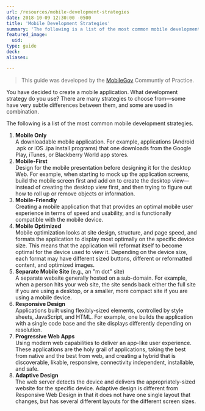 ```yaml
---
url: /resources/mobile-development-strategies
date: 2018-10-09 12:30:00 -0500
title: 'Mobile Development Strategies'
summary: 'The following is a list of the most common mobile development strategies.'
featured_image:
  uid: 
type: guide
deck: 
aliases:

---
```


> This guide was developed by the [MobileGov](https://digital.gov/communities/mobile/) Communtiy of Practice. 
 
You have decided to create a mobile application. What development strategy do you use? There are many strategies to choose from—some have very subtle differences between them, and some are used in combination. 

The following is a list of the most common mobile development strategies. 

1. **Mobile Only** <br />A downloadable mobile application. For example, applications (Android .apk or iOS .ipa install programs) that one downloads from the Google Play, iTunes, or Blackberry World app stores. 
2. **Mobile-First** <br />Design for the mobile presentation before designing it for the desktop Web. For example, when starting to mock up the application screens, build the mobile screen first and add on to create the desktop view&mdash;instead of creating the desktop view first, and then trying to figure out how to roll up or remove objects or information. 
3. **Mobile-Friendly** <br />Creating a mobile application that that provides an optimal mobile user experience in terms of speed and usability, and is functionally compatible with the mobile device. 
4. **Mobile Optimized** <br />Mobile optimization looks at site design, structure, and page speed, and formats the application to display most optimally on the specific device size. This means that the application will reformat itself to become optimal for the device used to view it. Depending on the device size, each format may have different sized buttons, different or reformatted content, and optimized images. 
5. **Separate Mobile Site** (e.g., an "m dot" site) <br />A separate website generally hosted on a sub-domain. For example, when a person hits your web site, the site sends back either the full site if you are using a desktop, or a smaller, more compact site if you are using a mobile device. 
6. **Responsive Design** <br />Applications built using flexibly-sized elements, controlled by style sheets, JavaScript, and HTML. For example, one builds the application with a single code base and the site displays differently depending on resolution. 
7. **Progressive Web Apps** <br />Using modern web capabilities to deliver an app-like user experience. These applications are the holy grail of applications, taking the best from native and the best from web, and creating a hybrid that is discoverable, likable, responsive, connectivity independent, installable, and safe. 
8. **Adaptive Design** <br />The web server detects the device and delivers the appropriately-sized website for the specific device. Adaptive design is different from Responsive Web Design in that it does not have one single layout that changes, but has several different layouts for the different screen sizes. 
